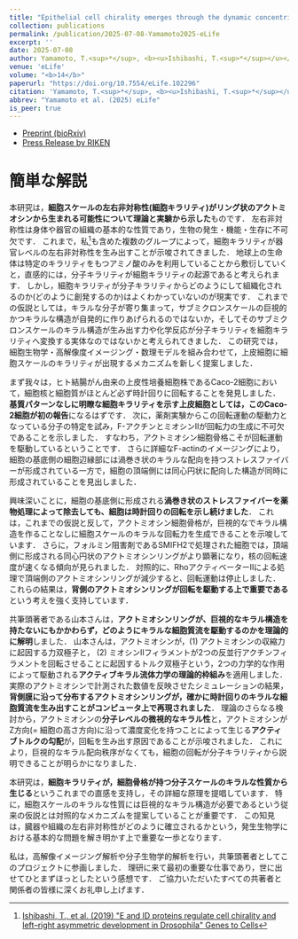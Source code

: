 ```yaml
---
title: "Epithelial cell chirality emerges through the dynamic concentric pattern of actomyosin cytoskeleton"
collection: publications
permalink: /publication/2025-07-08-Yamamoto2025-eLife
excerpt: ''
date: 2025-07-08
author: Yamamoto, T.<sup>*</sup>, <b><u>Ishibashi, T.<sup>*</sup></u></b>, Kiyosue-Mimori, Y., Hiver, S., Tokushige, N., Tarama, M., Takeichi, M., Shibata, T.<sup>†</sup>
venue: 'eLife'
volume: "<b>14</b>"
paperurl: "https://doi.org/10.7554/eLife.102296"
citation: 'Yamamoto, T.<sup>*</sup>, <b><u>Ishibashi, T.<sup>*</sup></u></b>, Kiyosue-Mimori, Y., Hiver, S., Tokushige, N., Tarama, M., Takeichi, M., Shibata, T.<sup>†</sup> (2025) "Epithelial cell chirality emerges through the dynamic concentric pattern of actomyosin cytoskeleton" <i>eLife</i> <b>14</b>:e102296.'
abbrev: "Yamamoto et al. (2025) eLife"
is_peer: true
---
```


- [Preprint (bioRxiv)](https://doi.org/10.1101/2023.08.16.553476)
- [Press Release by RIKEN](https://www.riken.jp/press/2025/20250826_5/index.html)

# 簡単な解説

本研究は，**細胞スケールの左右非対称性(細胞キラリティ)がリング状のアクトミオシンから生まれる可能性について理論と実験から示した**ものです．
左右非対称性は身体や器官の組織の基本的な性質であり，生物の発生・機能・生存に不可欠です．
これまで，私[^1]も含めた複数のグループによって，細胞キラリティが器官レベルの左右非対称性を生み出すことが示唆されてきました．
地球上の生命体は特定のキラリティをもつアミノ酸のみを利用していることから敷衍していくと，直感的には，分子キラリティが細胞キラリティの起源であると考えられます．
しかし，細胞キラリティが分子キラリティからどのようにして組織化されるのか(どのように創発するのか)はよくわかっていないのが現実です．
これまでの仮説としては，キラルな分子が寄り集まって，サブミクロンスケールの巨視的かつキラルな構造が自発的に作りあげられるのではないか，そしてそのサブミクロンスケールのキラル構造が生み出す力や化学反応が分子キラリティを細胞キラリティへ変換する実体なのではないかと考えられてきました．
この研究では，細胞生物学・高解像度イメージング・数理モデルを組み合わせて，上皮細胞に細胞スケールのキラリティが出現するメカニズムを新しく提案しました．

まず我々は，ヒト結腸がん由来の上皮性培養細胞株であるCaco-2細胞において，細胞核と細胞質がほとんど必ず時計回りに回転することを発見しました．
**基質パターンなしに明瞭な細胞キラリティを示す上皮細胞としては，このCaco-2細胞が初の報告**になるはずです．
次に，薬剤実験からこの回転運動の駆動力となっている分子の特定を試み，F-アクチンとミオシンIIが回転力の生成に不可欠であることを示しました．
すなわち，アクトミオシン細胞骨格こそが回転運動を駆動しているということです．
さらに詳細なF-actinのイメージングにより，細胞の基底側の細胞辺縁部には渦巻き状のキラルな配向を持つストレスファイバーが形成されている一方で，細胞の頂端側には同心円状に配向した構造が同時に形成されていることを見出しました．

興味深いことに，細胞の基底側に形成される**渦巻き状のストレスファイバーを薬物処理によって除去しても、細胞は時計回りの回転を示し続けました**．
これは，これまでの仮説と反して，アクトミオシン細胞骨格が，巨視的なでキラル構造を作ることなしに細胞スケールのキラルな回転力を生成できることを示唆しています．
さらに，フォルミン阻害剤であるSMIFH2で処理された細胞では，頂端側に形成される同心円状のアクトミオシンリングがより顕著になり，核の回転速度が速くなる傾向が見られました．
対照的に、RhoアクティベーターIIによる処理で頂端側のアクトミオシンリングが減少すると、回転運動は停止しました．
これらの結果は，**背側のアクトミオシンリングが回転を駆動する上で重要である**という考えを強く支持しています．

共筆頭著者である山本さんは，**アクトミオシンリングが、巨視的なキラル構造を持たないにもかかわらず，どのようにキラルな細胞質流を駆動するのかを理論的に解明**しました．
山本さんは，アクトミオシンが，(1) アクトミオシンの収縮力に起因する力双極子と， (2) ミオシンIIフィラメントが2つの反並行アクチンフィラメントを回転させることに起因するトルク双極子という，2つの力学的な作用によって駆動される**アクティブキラル流体力学の理論的枠組み**を適用しました．
実際のアクトミオシンで計測された数値を反映させたシミュレーションの結果，**背側膜に沿って分布するアクトミオシンリングが，確かに時計回りのキラルな細胞質流を生み出すことがコンピュータ上で再現されました**．
理論のさらなる検討から，アクトミオシンの**分子レベルの微視的なキラル性**と，アクトミオシンがZ方向(= 細胞の高さ方向)に沿って濃度変化を持つことによって生じる**アクティブトルクの勾配**が，回転を生み出す原因であることが示唆されました．
これにより，巨視的なキラル配向秩序がなくても，細胞の回転が分子キラリティから説明できることが明らかになりました．

本研究は，**細胞キラリティが，細胞骨格が持つ分子スケールのキラルな性質から生じる**というこれまでの直感を支持し，その詳細な原理を提唱しています．
特に，細胞スケールのキラルな性質には巨視的なキラル構造が必要であるという従来の仮説とは対照的なメカニズムを提案していることが重要です．
この知見は，臓器や組織の左右非対称性がどのように確立されるかという，発生生物学における基本的な問題を解き明かす上で重要な一歩となります．

私は，高解像イメージング解析や分子生物学的解析を行い，共筆頭著者としてこのプロジェクトに参画しました．
理研に来て最初の重要な仕事であり，世に出せてひとまずほっとしたという感想です．
ご協力いただいたすべての共著者と関係者の皆様に深くお礼申し上げます．

[^1]: [Ishibashi, T., et al. (2019) "E and ID proteins regulate cell chirality and left–right asymmetric development in Drosophila" Genes to Cells](/publication/2019-01-09-Ishibashi2019-Genes-to-Cells)
